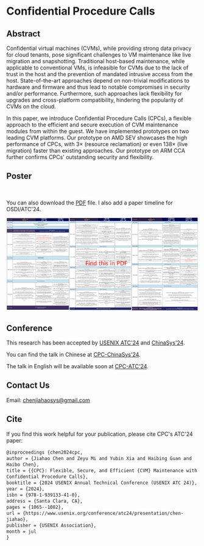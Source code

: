# Confidential Procedure Calls

## Abstract

Confidential virtual machines (CVMs), while providing strong data privacy for cloud tenants, pose significant challenges to VM maintenance like live migration and snapshotting. Traditional host-based maintenance, while applicable to conventional VMs, is infeasible for CVMs due to the lack of trust in the host and the prevention of mandated intrusive access from the host. State-of-the-art approaches depend on non-trivial modifications to hardware and firmware and thus lead to notable compromises in security and/or performance. Furthermore, such approaches lack flexibility for upgrades and cross-platform compatibility, hindering the popularity of CVMs on the cloud.

In this paper, we introduce Confidential Procedure Calls (CPCs), a flexible approach to the efficient and secure execution of CVM maintenance modules from within the guest. We have implemented prototypes on two leading CVM platforms. Our prototype on AMD SEV showcases the high performance of CPCs, with 3× (resource reclamation) or even 138× (live migration) faster than existing approaches. Our prototype on ARM CCA further confirms CPCs' outstanding security and flexibility.

## Poster

<picture>
    <img alt="" src="./CPC-Poster-JPG.jpg">
</picture>

You can also download the [PDF](./CPC-Poster-with-Timeline.pdf) file. I also add a paper timeline for OSDI/ATC'24.

![](./paper-timeline.png)

## Conference

This research has been accepted by [USENIX ATC'24](https://www.usenix.org/conference/atc24) and [ChinaSys'24](http://www.cnsys24-spring.org.cn/).

You can find the talk in Chinese at [CPC-ChinaSys'24](https://1300723556.vod2.myqcloud.com/f30c0e09vodsh1300723556/649494c61253642698744227405/XlFUvAWb1AgA.mp4).

The talk in English will be available soon at [CPC-ATC'24](https://www.usenix.org/conference/atc24/presentation/chen-jiahao).

## Contact Us

Email: chenjiahaosys@gmail.com

## Cite

If you find this work helpful for your publication, please cite CPC's ATC'24 paper:

```
@inproceedings {chen2024cpc,
author = {Jiahao Chen and Zeyu Mi and Yubin Xia and Haibing Guan and Haibo Chen},
title = {{CPC}: Flexible, Secure, and Efficient {CVM} Maintenance with Confidential Procedure Calls},
booktitle = {2024 USENIX Annual Technical Conference (USENIX ATC 24)},
year = {2024},
isbn = {978-1-939133-41-0},
address = {Santa Clara, CA},
pages = {1065--1082},
url = {https://www.usenix.org/conference/atc24/presentation/chen-jiahao},
publisher = {USENIX Association},
month = jul
}
```
